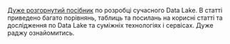 [Дуже розгорнутий посібник](https://airbyte.com/blog/data-lake-lakehouse-guide-powered-by-table-formats-delta-lake-iceberg-hudi) по розробці сучасного Data Lake. В статті приведено багато порівнянь, таблиць та посилань на корисні статті та дослідження по Data Lake та суміжніх технологіях і сервісах. Дуже раджу ознайомитись.